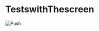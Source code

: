 # TestswithThescreen
 

![Push](https://github.com/Abel0001/TestswithThescreen/assets/94549015/62ccaf09-ab1b-4130-ad4f-ccd91664f83e)
